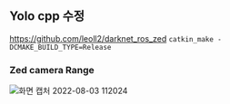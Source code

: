 ## Yolo cpp 수정
https://github.com/leoll2/darknet_ros_zed
```catkin_make -DCMAKE_BUILD_TYPE=Release```


### Zed camera Range
![화면 캡처 2022-08-03 112024](https://user-images.githubusercontent.com/88171531/182510253-12e50aad-8dbc-44cc-87be-45edc6f4f0f2.png)
